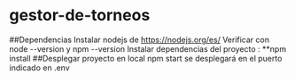 # gestor-de-torneos
##Dependencias
Instalar nodejs de https://nodejs.org/es/
Verificar con node --version y npm --version
Instalar dependencias del proyecto : **npm install
##Desplegar proyecto en local
npm start
se desplegará en el puerto indicado en .env